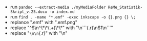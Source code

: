 

- run `pandoc --extract-media ./myMediaFolder ReMe_Statistik-Skript_v.25.docx -o index.md`
- run `find . -name "*.emf" -exec inkscape -o {}.png {} \;`
- replance ".emf" with ".emf.png"
- replace "^$\n^\*\*(.+)\*\*" with "\n```{.r}\n$1\n```"
- replace "```\n\n```\{.r\}" with "\n"